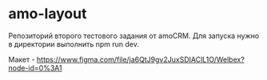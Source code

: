 # amo-layout

Репозиторий второго тестового задания от amoCRM. Для запуска нужно в директории выполнить npm run dev.

Макет - https://www.figma.com/file/ja6QtJ9gv2JuxSDIAClL1O/Welbex?node-id=0%3A1
